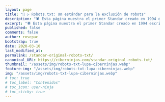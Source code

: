 ```yaml
---
layout: page
title: "🤖 ▷ Robots.txt: Un estándar para la exclusión de robots"
description: "🕷 Esta página muestra el primer Standar creado en 1994 escrito por Martijn Koster"
excerpt: "🕷 Esta página muestra el primer Standar creado en 1994 escrito por Martijn Koster"
published: false
comments: false
author: rosepac
bootstrap: true
date: 2020-03-10
last_modified_at: 
permalink: /standar-original-robots-txt/
canonical_URL: https://ciberninjas.com/standar-original-robots-txt/
thumbnail: "/assets/img/robots-txt-lupa-ciberninjas.webp"
feature-img: "/assets/img/robots-txt-lupa-ciberninjas.webp"
img: "/assets/img/robots-txt-lupa-ciberninjas.webp"
# toc: true
# toc_label: "Contenidos"
# toc_icon: user-ninja
# toc_sticky: true
---
```


<!-- Cómo automatizo mi casa con un apple y su Homekit https://news.ycombinator.com/item?id=21927804 -->